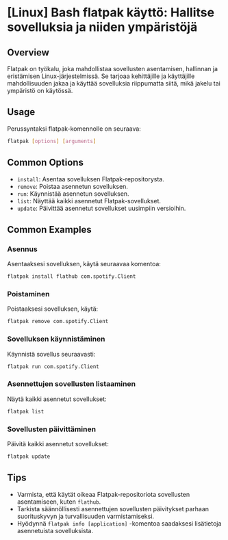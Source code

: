 # [Linux] Bash flatpak käyttö: Hallitse sovelluksia ja niiden ympäristöjä

## Overview
Flatpak on työkalu, joka mahdollistaa sovellusten asentamisen, hallinnan ja eristämisen Linux-järjestelmissä. Se tarjoaa kehittäjille ja käyttäjille mahdollisuuden jakaa ja käyttää sovelluksia riippumatta siitä, mikä jakelu tai ympäristö on käytössä.

## Usage
Perussyntaksi flatpak-komennolle on seuraava:

```bash
flatpak [options] [arguments]
```

## Common Options
- `install`: Asentaa sovelluksen Flatpak-repositorysta.
- `remove`: Poistaa asennetun sovelluksen.
- `run`: Käynnistää asennetun sovelluksen.
- `list`: Näyttää kaikki asennetut Flatpak-sovellukset.
- `update`: Päivittää asennetut sovellukset uusimpiin versioihin.

## Common Examples
### Asennus
Asentaaksesi sovelluksen, käytä seuraavaa komentoa:

```bash
flatpak install flathub com.spotify.Client
```

### Poistaminen
Poistaaksesi sovelluksen, käytä:

```bash
flatpak remove com.spotify.Client
```

### Sovelluksen käynnistäminen
Käynnistä sovellus seuraavasti:

```bash
flatpak run com.spotify.Client
```

### Asennettujen sovellusten listaaminen
Näytä kaikki asennetut sovellukset:

```bash
flatpak list
```

### Sovellusten päivittäminen
Päivitä kaikki asennetut sovellukset:

```bash
flatpak update
```

## Tips
- Varmista, että käytät oikeaa Flatpak-repositoriota sovellusten asentamiseen, kuten `flathub`.
- Tarkista säännöllisesti asennettujen sovellusten päivitykset parhaan suorituskyvyn ja turvallisuuden varmistamiseksi.
- Hyödynnä `flatpak info [application]` -komentoa saadaksesi lisätietoja asennetuista sovelluksista.